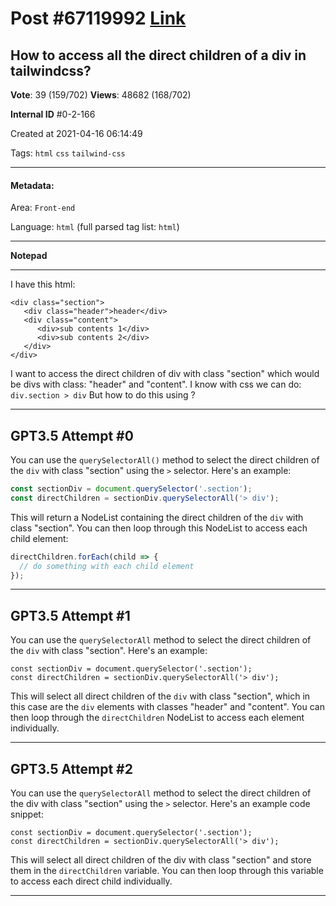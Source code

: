 
# Post \#67119992 [Link](https://stackoverflow.com/questions/67119992/)

## How to access all the direct children of a div in tailwindcss?

**Vote**: 39 (159/702) **Views**: 48682 (168/702) 

**Internal ID** \#0-2-166

Created at 2021-04-16 06:14:49

Tags: `html` `css` `tailwind-css`

----------

#### Metadata:

Area: `Front-end`

Language: `html` (full parsed tag list: `html`)

----------

**Notepad**


----------

I have this html:
```
<div class="section">
   <div class="header">header</div>
   <div class="content">
      <div>sub contents 1</div>              
      <div>sub contents 2</div>
   </div>
</div>
```

I want to access the direct children of div with class "section" which would be divs with class: "header" and "content".
I know with css we can do: `div.section > div`
But how to do this using ?


----------
        
## GPT3.5 Attempt \#0

You can use the `querySelectorAll()` method to select the direct children of the `div` with class "section" using the `>` selector. Here's an example:

```javascript
const sectionDiv = document.querySelector('.section');
const directChildren = sectionDiv.querySelectorAll('> div');
```

This will return a NodeList containing the direct children of the `div` with class "section". You can then loop through this NodeList to access each child element:

```javascript
directChildren.forEach(child => {
  // do something with each child element
});
```

--------

## GPT3.5 Attempt \#1

You can use the `querySelectorAll` method to select the direct children of the `div` with class "section". Here's an example:

```
const sectionDiv = document.querySelector('.section');
const directChildren = sectionDiv.querySelectorAll('> div');
```

This will select all direct children of the `div` with class "section", which in this case are the `div` elements with classes "header" and "content". You can then loop through the `directChildren` NodeList to access each element individually.

--------

## GPT3.5 Attempt \#2

You can use the `querySelectorAll` method to select the direct children of the div with class "section" using the `>` selector. Here's an example code snippet:

```
const sectionDiv = document.querySelector('.section');
const directChildren = sectionDiv.querySelectorAll('> div');
```

This will select all direct children of the div with class "section" and store them in the `directChildren` variable. You can then loop through this variable to access each direct child individually.

--------
